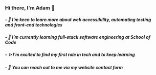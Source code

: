 ### Hi there, I'm Adam 👋

##### - 👀 I’m keen to learn more about web accessibility, automating testing and front-end technologies
##### - 🌱 I’m currently learning full-stack software engineering at School of Code
##### - ✨ I’m excited to find my first role in tech and to keep learning
##### - 💬 You can reach out to me via my website contact form
